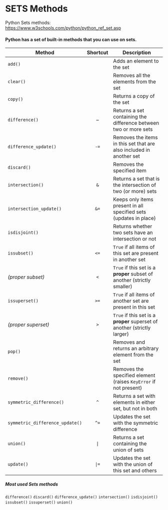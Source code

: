 # SETS Methods

Python Sets methods:
https://www.w3schools.com/python/python_ref_set.asp

#### Python has a set of built-in methods that you can use on sets.

| Method                          | Shortcut | Description                                                              |
| ------------------------------- | :------: | ------------------------------------------------------------------------ |
| `add()`                         |          | Adds an element to the set                                               |
| `clear()`                       |          | Removes all the elements from the set                                    |
| `copy()`                        |          | Returns a copy of the set                                                |
| `difference()`                  |    –     | Returns a set containing the difference between two or more sets         |
| `difference_update()`           |   `-=`   | Removes the items in this set that are also included in another set      |
| `discard()`                     |          | Removes the specified item                                               |
| `intersection()`                |   `&`    | Returns a set that is the intersection of two (or more) sets             |
| `intersection_update()`         |   `&=`   | Keeps only items present in all specified sets (updates in place)        |
| `isdisjoint()`                  |          | Returns whether two sets have an intersection or not                     |
| `issubset()`                    |   `<=`   | `True` if all items of this set are present in another set               |
| _(proper subset)_               |   `<`    | `True` if this set is a **proper** subset of another (strictly smaller)  |
| `issuperset()`                  |   `>=`   | `True` if all items of another set are present in this set               |
| _(proper superset)_             |   `>`    | `True` if this set is a **proper** superset of another (strictly larger) |
| `pop()`                         |          | Removes and returns an arbitrary element from the set                    |
| `remove()`                      |          | Removes the specified element (raises `KeyError` if not present)         |
| `symmetric_difference()`        |   `^`    | Returns a set with elements in either set, but not in both               |
| `symmetric_difference_update()` |   `^=`   | Updates the set with the symmetric difference                            |
| `union()`                       |   `\|`   | Returns a set containing the union of sets                               |
| `update()`                      |  `\|=`   | Updates the set with the union of this set and others                    |

##### Most used Sets methods

`difference()`
`discard()`
`difference_update()`
`intersection()`
`isdisjoint()`
`issubset()`
`issuperset()`
`union()`
